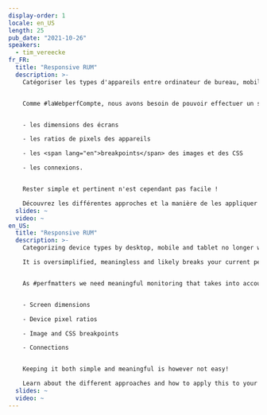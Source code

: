 ```yaml
---
display-order: 1
locale: en_US
length: 25
pub_date: "2021-10-26"
speakers:
  - tim_vereecke
fr_FR:
  title: "Responsive RUM"
  description: >-
    Catégoriser les types d'appareils entre ordinateur de bureau, mobile et tablette ne fonctionne plus en 2021. Cette approche est trop simpliste, dénuée de sens et casse probablement votre analyse de performance actuelle sur un site web responsive moderne.


    Comme #laWebperfCompte, nous avons besoin de pouvoir effectuer un suivi pertinent qui tienne compte du web moderne :


    - les dimensions des écrans

    - les ratios de pixels des appareils

    - les <span lang="en">breakpoints</span> des images et des CSS

    - les connexions.


    Rester simple et pertinent n'est cependant pas facile !

    Découvrez les différentes approches et la manière de les appliquer à vos solutions de suivi RUM existantes, qu'elles soient gratuites (Google Analytics), open source (Boomerang) ou commerciales.
  slides: ~
  video: ~
en_US:
  title: "Responsive RUM"
  description: >-
    Categorizing device types by desktop, mobile and tablet no longer works in 2021.

    It is oversimplified, meaningless and likely breaks your current performance analysis on a modern responsive website.


    As #perfmatters we need meaningful monitoring that takes into account the modern web:


    - Screen dimensions

    - Device pixel ratios

    - Image and CSS breakpoints

    - Connections


    Keeping it both simple and meaningful is however not easy!

    Learn about the different approaches and how to apply this to your existing RUM monitoring solutions: be it free (Google Analytics), open source (Boomerang) or commercial.
  slides: ~
  video: ~
---
```

